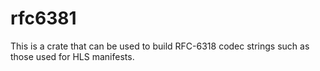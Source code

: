 # rfc6381

This is a crate that can be used to build RFC-6318 codec strings such as those used for HLS manifests.
